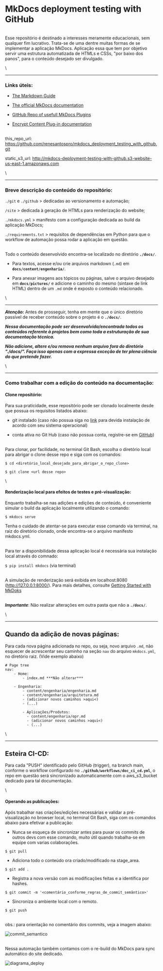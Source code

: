 # MkDocs deployment testing with GitHub


\
Esse repositório é destinado a interesses meramente educacionais, sem qualquer fim lucrativo. Trata-se de uma dentre muitas formas de se implementar a aplicação MkDocs. Aplicação essa que tem por objetivo servir uma estrutura automatizada de HTMLs e CSSs, "por baixo dos panos", para o conteúdo desejado ser divulgado.  


\
____________________________________________________________________________________________________
### Links úteis:

- [The Markdown Guide](https://www.markdownguide.org/)

- [The official MkDocs documentation](https://www.mkdocs.org/)

- [GitHub Repo of usefull MkDocs Plugins](https://github.com/mkdocs/mkdocs/wiki/MkDocs-Plugins)

- [Encrypt Content Plug-in documentation](https://github.com/CoinK0in/mkdocs-encryptcontent-plugin)


\
this_repo_url: https://github.com/renesantospro/mkdocs_deployment_testing_with_github.git

static_s3_url: http://mkdocs-deployment-testing-with-github.s3-website-us-east-1.amazonaws.com


\
____________________________________________________________________________________________________
### Breve descrição do conteúdo do repositório:

`./git` e `./github`    > dedicadas ao versionamento e automação;

`/site`                 > dedicada à geração de HTMLs para renderização do website;

`./mkdocs.yml`          > manifesto com a configuração dedicada ao build da aplicação MkDocs;

`./requirements.txt`    > requisitos de dependências em Python para que o workflow de automação possa rodar a aplicação em questão.

\
Todo o conteúdo desenvolvido encontra-se localizado no diretório **`./docs/`**.

- Para textos, acesse e/ou crie arquivos markdown (`.md`) em **`docs/content/engenharia/`**.

- Para anexar imagens aos tópicos ou páginas, salve o arquivo desejado em **`docs/pictures/`** e adicione o caminho do mesmo (sintaxe de link HTML) dentro de um `.md` onde é exposto o conteúdo relacionado.


\
____________________________________________________________________________________________________
*__Atenção:__* Antes de prosseguir, tenha em mente que o único diretório passível de receber conteúdo sobre o projeto é o **`./docs/`**.

*__Nessa documentação pode ser desenvolvida/encontrada todos os conteúdos referente à projetos bem como toda a estruturação de sua documentação técnica.__*

*__Não adicione, altere e/ou remova nenhum arquivo fora do diretório "./docs/". Faça isso apenas com a expressa exceção de ter plena ciência do que pretende fazer.__*


\
____________________________________________________________________________________________________
### Como trabalhar com a edição do conteúdo na documentação:

#### Clone repositório:

Para sua praticidade, esse repositório pode ser clonado localmente desde que possua os requisitos listados abaixo:

- git instalado (caso não possua siga no [link](https://git-scm.com/downloads) para devida instalação de acordo com seu sistema operacional)

- conta ativa no Git Hub (caso não possua conta, registre-se em [GitHub](https://github.com/signup))

\
Para clonar, por facilidade, no terminal Git Bash, escolha o diretório local para abrigar o clone desse repo e siga com os comandos:

`$ cd <diretório_local_desejado_para_abrigar_o_repo_clone>`

`$ git clone <url desse repo>`


\
#### Renderização local para efeitos de testes e pré-visualização:

Enquanto trabalha-se nas adições e edições de conteúdo, é conveniente simular o build da aplicação localmente utilizando o comando:

`$ mkdocs serve`

Tenha o cuidado de atentar-se para executar esse comando via terminal, na raiz do diretório clonado, onde encontra-se o arquivo manifesto mkdocs.yml.

\
Para ter a disponibilidade dessa aplicação local é necessária sua instalação local através do comnado:

`$ pip install mkdocs`
(via terminal)

\
A simulação de renderização será exibida em localhost:8080 (http://127.0.0.1:8000/). Para mais detalhes, consulte [Getting Started with MkDoks](https://www.mkdocs.org/getting-started/)


\
*__Importante__*: Não realizar alterações em outra pasta que não a **`./docs/`**.


\
____________________________________________________________________________________________________
## Quando da adição de novas páginas:


Para cada nova página adicionada no repo, ou seja, novo arquivo `.md`, não esquecer de acrescentar seu caminho na seção `nav` do arquivo `mkdocs.yml`, no diretório raiz. (Vide exemplo abaixo)


```
# Page tree
nav:
    - Home:
        - index.md ***Não alterar***
    
    - Engenharia: 
        - content/engenharia/engenharia.md
        - content/engenharia/arquitetura.md
        - (adicionar novos caminhos >aqui<)
        - (...)

        - Aplicações/Produtos: 
          - content/engenharia/opr.md
          - (adicionar novos caminhos >aqui<)
          - (...)
```

\
____________________________________________________________________________________________________
## Esteira CI-CD:

Para cada "PUSH" identificado pelo GitHub (trigger), na branch main, conforme o workflow configurado no **`./github/workflows/doc_ci_cd.yml`**, o repo em questão será sincronizado automaticamente com o aws_s3_bucket dedicado para tal documentação.

\
#### Operando as publicações:

Após trabalhar nas criações/edições necessárias e validar a pré-visualização no browser local, no terminal Git Bash, siga com os comandos abaixo para efetivar a publicação:

- Nunca se esqueça de sincronizar antes para puxar os commits de outros devs com esse comando, muito útil quando trabalha-se em equipe com varias colaborações.

`$ git pull`

- Adiciona todo o conteúdo ora criado/modificado na stage_area.

`$ git add .`

- Registra a nova versão com as modificações feitas e a identifica por hashes.

`$ git commit -m '<comentário_conforme_regras_de_commit_semântico>'`

- Sincroniza o ambiente local com o remoto.

`$ git push`


\
obs.: para orientação no comentário dos commits, veja a imagem abaixo:

![commit_semantico](./docs/pictures/commit_semantico.png)

\
Nessa automação também contamos com o re-build do MkDocs para sync automático do site dedicado.

![diagrama_deploy](./docs/pictures/deploy_mkdocs.png)
